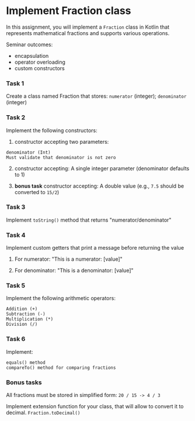 # Implement Fraction class
In this assignment, you will implement a `Fraction` class in Kotlin that represents mathematical fractions and supports various operations. 

Seminar outcomes:
* encapsulation
* operator overloading
* custom constructors


### Task 1
Create a class named Fraction that stores: `numerator` (integer); `denominator` (integer)

### Task 2
Implement the following constructors:

1) constructor accepting two parameters:
```numerator (Int)
denominator (Int)
Must validate that denominator is not zero
```

2) constructor accepting:
A single integer parameter (denominator defaults to 1)

3) **bonus task** constructor accepting:
A double value (e.g., `7.5` should be converted to `15/2`)

### Task 3
Implement `toString()` method that returns "numerator/denominator"

### Task 4
Implement custom getters that print a message before returning the value

1) For numerator: "This is a numerator: [value]"

2) For denominator: "This is a denominator: [value]"

### Task 5
Implement the following arithmetic operators:
```
Addition (+)
Subtraction (-)
Multiplication (*)
Division (/)
```

### Task 6
Implement:

```
equals() method
compareTo() method for comparing fractions
```

### Bonus tasks
All fractions must be stored in simplified form: `20 / 15 -> 4 / 3`

Implement extension function for your class, that will allow to convert it to decimal. `Fraction.toDecimal()`
